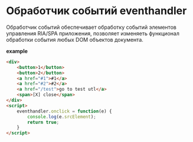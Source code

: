 # Обработчик событий eventhandler

Обработчик событий обеспечивает обработку событий элементов управления RIA/SPA приложения, позволяет изменяеть функционал обработки события любых DOM объектов документа.

**example**
```html
<div>
    <button>1</button>
    <button>2</button>
    <a href="#1">#1</a>
    <a href="#2">#2</a>
    <a href="/test">go to test utl</a>
    <span>[X] close</span>
</div>
<script>
    eventhandler.onclick = function(e) {
        console.log(e.srcElement);
        return true;
    }
</script>
```